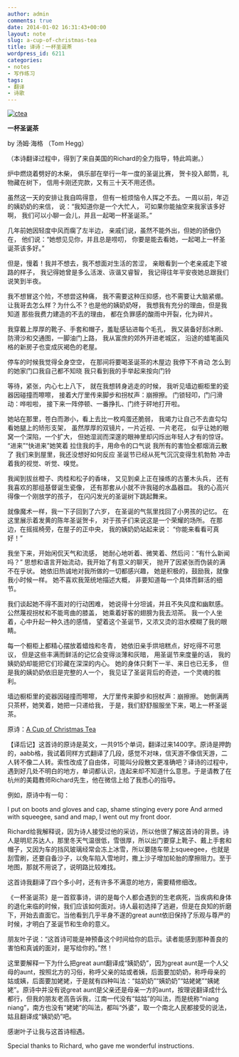 ```yaml
---
author: admin
comments: true
date: 2014-01-02 16:31:43+00:00
layout: note
slug: a-cup-of-christmas-tea
title: 译诗：一杯圣诞茶
wordpress_id: 6211
categories:
- notes
- 写作练习
tags:
- 翻译
- 诗歌
---
```


[![ctea](http://www.baibanbao.net/wp-content/uploads/2014/01/ctea.jpg)](http://www.baibanbao.net/wp-content/uploads/2014/01/ctea.jpg)

**一杯圣诞茶**

by 汤姆·海格 （Tom Hegg）

（本诗翻译过程中，得到了来自美国的Richard的全力指导，特此鸣谢。）

炉中燃烧着劈好的木柴，
俱乐部在举行一年一度的圣诞比赛，
贺卡投入邮筒，礼物藏在树下，
信用卡刚还完款，又有三十天不用还债。

虽然这一天的安排让我自鸣得意，
但有一桩烦恼令人挥之不去。
一周以前，年迈的姨奶奶的来信，
说：“我知道你是一个大忙人，
可如果你能抽空来我家该多好啊，
我们可以小聊一会儿，并且一起喝一杯圣诞茶。”

几年前她因轻度中风而瘸了左半边，
亲戚们说，虽然不能外出，但她的骄傲仍在，
他们说：“她想见见你，并且总是唠叨，
你要是能去看她，一起喝上一杯圣诞茶该多好。”

但是，慢着！我并不想去，我不想面对生活的苦涩，
亲眼看到一个老亲戚走下坡路的样子，
我记得她曾是多么活泼、诙谐又睿智，
我记得往年平安夜她总跟我们说笑到半夜。

我不想冒这个险，不想尝这种痛，
我不需要这种压抑感，也不需要让大脑紧绷。
让我哥去怎么样？为什么不？也是他的姨奶奶呀，
我想我有充分的理由，但是我知道
那些我费力建造的不去的理由，
都在负罪感的酸雨中开裂，化为碎片。

我穿戴上厚厚的靴子、手套和帽子，羞耻感钻进每个毛孔，
我又装备好刮冰刷、防滑沙和交通图，一脚油门上路，
我从富庶的郊外开进老城区，
沿途的蜡笔画风格的新房子也变成灰褐色的老屋。

停车的时候我觉得全身空空，
在那间将要喝圣诞茶的木屋边
我停下不肯动
怎么到的她家门口我自己都不知晓
我只看到我的手举起来按向门铃

等待，紧张，内心七上八下，
就在我想转身逃走的时候，
我听见墙边橱柜里的瓷器因碰撞而嚓嚓，
接着大厅里传来脚步和拐杖声：崩擦擦。
门锁轻叩，门闩滑动：哗啦啦，
接下来一阵停顿、一番挣扎、门终于砰地打开啦。

她站在那里，苍白而渺小，看上去比一枚鸡蛋还脆弱，
我竭力让自己不去直勾勾看她腿上的矫形支架，
虽然厚厚的双镜片，一片近视、一片老花，
似乎让她的眼窝一个深陷，一个扩大，
但她湿润而深邃的眼神里却闪烁出年轻人才有的惊讶。
“进来”“快进来”她笑着
拉住我的手，用命令的口气说
我所有的害怕全都烟消云散了
我们来到屋里，我还没想好如何反应
圣诞节已经从死气沉沉变得生机勃勃
冲击着我的视觉、听觉、嗅觉。

我闻到拔丝橙子、肉桂和松子的香味，
又见到桌上正在操练的古董木头兵，
还有我喜欢的那组基督诞生瓷像，
还有那套从小就不许我碰的水晶器皿。
我的心高兴得像一个刚放学的孩子，
在闪闪发光的圣诞树下跳起舞来。

就像魔术一样，我一下子回到了六岁，
在圣诞的气氛里找回了小男孩的记忆。
在这里展示着发黄的陈年圣诞贺卡，
对于孩子们来说这是一个荣耀的场所。
在那边，在摇摇椅旁，在屋子的正中央，
我的姨奶奶站起来说：
“你能来看看可真好！”

我坐下来，开始闲侃天气和流感，
她耐心地听着、微笑着、然后问：“有什么新闻吗？”
思想和语言开始流动，我开始了有意义的聊天，
抛开了因紧张而伪装的满不在乎状。
她依旧热诚地对我所做的一切都感兴趣，
她是积极的，鼓励我，就像我小时候一样。
她不喜欢我笼统地描述大概，
非要知道每一个具体而鲜活的细节。

我们谈起她不得不面对的行动困难，
她说得十分坦诚，并且不失风度和幽默感。
公然蔑视拐杖和不能弯曲的膝盖，
她乘着好客的翅膀为我去沏茶。
我一个人坐着，心中升起一种久违的感情，
望着这个圣诞节，又浓又烫的泪水模糊了我的眼睛。

每一个橱柜上都精心摆放着蜡烛和冬青，
她依旧亲手烘培糕点，好吃得不可思议，
但是这些丰满而鲜活的记忆会变得淡薄和灰暗，
用圣诞节来度量的话，
我的姨奶奶却能把它们珍藏在深深的内心。
她的身体只剩下一半、来日也已无多，
但是我的姨奶奶依旧是完整的人一个，
我见证了圣诞背后的奇迹，一个灵魂的胜利。

墙边橱柜里的瓷器因碰撞而嚓嚓，
大厅里传来脚步和拐杖声：崩擦擦。
她倒满两只茶杯，她笑着，她把一只递给我，
于是，我们舒舒服服坐下来，喝上一杯圣诞茶。

原诗：[A Cup of Christmas Tea](http://community.qvc.com/forums/topic/251599/the-beautiful-poem-a-cup-of-christmas-tea-the-real-meaning-of-the-holiday.aspx)

【译后记】这首诗的原诗是英文，一共915个单词，翻译过来1400字。原诗是押韵的，aabb格，我试着同样方式翻译了几段，感觉不对味，信天游不像信天游，二人转不像二人转。索性改成了自由体，可能叫分段散文更准确吧？译诗的过程中，遇到好几处不明白的地方，单词都认识，连起来却不知道什么意思。于是请教了在杭州的美籍教师Richard先生，他在微信上给了我悉心的指导。

例如，原诗中有一句：

I put on boots and gloves and cap, shame stinging every pore
And armed with squeegee, sand and map, I went out my front door.

Richard给我解释说，因为诗人接受过他的采访，所以他很了解这首诗的背景。诗人是明尼苏达人，那里冬天气温很低，雪很厚，所以出门要穿上靴子、戴上手套和帽子，又因为车的挡风玻璃经常会冻上冰雪，所以要随车带上squeegee，也就是刮雪刷，还要自备沙子，以免车陷入雪地时，撒上沙子增加轮胎的摩擦阻力。至于地图，那就不用说了，说明路比较难找。

这首诗我翻译了四个多小时，还有许多不满意的地方，需要精修细改。

《一杯圣诞茶》是一首叙事诗，讲的是每个人都会遇到的生老病死，当疾病和身体的退化来临的时候，我们应该如何面对。诗人最初选择了逃避，但是在良知的折磨下，开始去直面它。当他看到几乎半身不遂的great aunt依旧保持了乐观与尊严的时候，才明白了圣诞节和生命的意义。

朋友叶子说：“这首诗可能是神预备这个时间给你的启示。读者能感到那种善良的害怕和真诚的面对，是写给你的。”然！

这里要解释一下为什么把great aunt翻译成“姨奶奶”，因为great aunt是一个人父母的aunt，按照北方的习俗，称呼父亲的姑或者姨，后面要加奶奶，称呼母亲的姑或姨，后面要加姥姥，于是就有四种叫法：“姑奶奶”“姨奶奶”“姑姥姥”“姨姥姥”。原诗中并没有说great aunt是父亲还是母亲一方的aunt，按理说翻译成什么都行，但我的朋友老高告诉我，江南一代没有“姑姑”的叫法，而是统称“niang niang”，南方也没有“姥姥”的叫法，都叫“外婆”，取一个南北人民都接受的说法，姑且翻译成“姨奶奶”吧。

感谢叶子让我与这首诗相遇。

Special thanks to Richard, who gave me wonderful instructions. 
